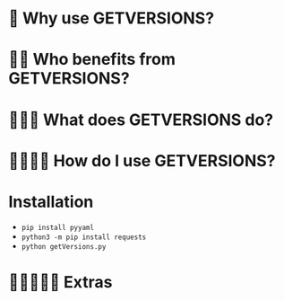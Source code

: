 🌌 Why use GETVERSIONS?
=============================


🌌🌌 Who benefits from GETVERSIONS?
=============================


🌌🌌🌌 What does GETVERSIONS do?
=============================


🌌🌌🌌🌌 How do I use GETVERSIONS?
=============================

# Installation

- `pip install pyyaml`
- `python3 -m pip install requests`
- `python getVersions.py`

🌌🌌🌌🌌🌌 Extras
=============================
